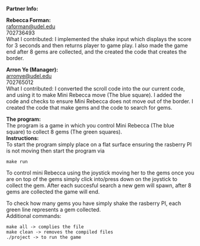 **Partner Info:**  

**Rebecca Forman:**  
    raforman@udel.edu  
    702736493  
    What I contributed: I implemented the shake input which displays the score for 3 seconds and then returns player to game play. I also made the game end after 8 gems are collected, and the created the code that creates the border.

**Arron Ye (Manager):**   
    arronye@udel.edu  
    702765012  
    What I contributed: I converted the scroll code into the our current code, and using it to make Mini Rebecca move (The blue square). I added the code and checks to ensure Mini Rebecca does not move out of the border. I created the code that 
    make gems and the code to search for gems. 

**The program:**  
The program is a game in which you control Mini Rebecca (The blue square) to collect 8 gems (The green squares).  
**Instructions:**  
    To start the program simply place on a flat surface ensuring the rasberry PI is not moving then start the program via  

    make run

To control mini Rebecca using the joystick moving her to the gems once you are on top of the gems simply click into/press down on the joystick to collect the gem. After each succesful search a new gem will spawn, after 8 gems are collected the game will end.

To check how many gems you have simply shake the rasberry PI, each green line represents a gem collected.   
Additional commands:  

    make all -> complies the file  
    make clean -> removes the compiled files  
    ./project -> to run the game  

    



